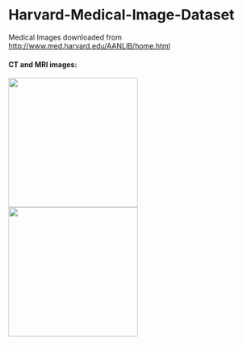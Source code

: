# Harvard-Medical-Image-Dataset
Medical Images downloaded from http://www.med.harvard.edu/AANLIB/home.html

#### CT and MRI images:
<img src="https://github.com/hanna-xu/others/blob/master/Harvard/CT-MIR/28005.png" width="256" height="256"/>
<img src="https://github.com/hanna-xu/others/blob/master/Harvard/CT-MIR/mri-28005.png" width="256" height="256"/> 
